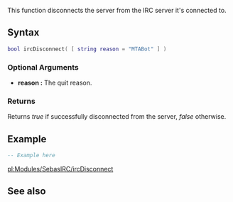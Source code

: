 This function disconnects the server from the IRC server it's connected to.

Syntax
------

``` lua
bool ircDisconnect( [ string reason = "MTABot" ] )
```

### Optional Arguments

-   **reason :** The quit reason.

### Returns

Returns *true* if successfully disconnected from the server, *false* otherwise.

Example
-------

``` lua
-- Example here
```

[pl:Modules/SebasIRC/ircDisconnect](/docs/pl:modules/sebasirc/ircdisconnect.md "wikilink")

See also
--------
